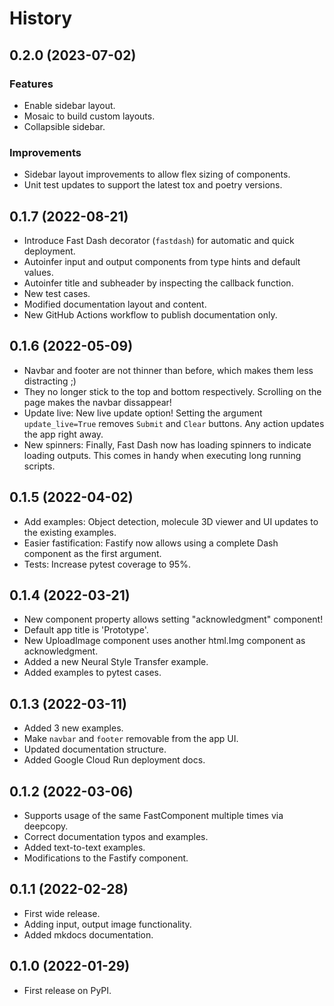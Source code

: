 # History

## 0.2.0 (2023-07-02)

### Features

- Enable sidebar layout.
- Mosaic to build custom layouts.
- Collapsible sidebar.

### Improvements

- Sidebar layout improvements to allow flex sizing of components.
- Unit test updates to support the latest tox and poetry versions.

## 0.1.7 (2022-08-21)

* Introduce Fast Dash decorator (`fastdash`) for automatic and quick deployment.
* Autoinfer input and output components from type hints and default values.
* Autoinfer title and subheader by inspecting the callback function.
* New test cases.
* Modified documentation layout and content.
* New GitHub Actions workflow to publish documentation only.

## 0.1.6 (2022-05-09)

* Navbar and footer are not thinner than before, which makes them less distracting ;)
* They no longer stick to the top and bottom respectively. Scrolling on the page makes the navbar dissappear!
* Update live: New live update option! Setting the argument `update_live=True` removes `Submit` and `Clear` buttons. Any action updates the app right away.
* New spinners: Finally, Fast Dash now has loading spinners to indicate loading outputs. This comes in handy when executing long running scripts.

## 0.1.5 (2022-04-02)

* Add examples: Object detection, molecule 3D viewer and UI updates to the existing examples.
* Easier fastification: Fastify now allows using a complete Dash component as the first argument.
* Tests: Increase pytest coverage to 95%.

## 0.1.4 (2022-03-21)

* New component property allows setting "acknowledgment" component!
* Default app title is 'Prototype'.
* New UploadImage component uses another html.Img component as acknowledgment.
* Added a new Neural Style Transfer example.
* Added examples to pytest cases.

## 0.1.3 (2022-03-11)

* Added 3 new examples.
* Make `navbar` and `footer` removable from the app UI.
* Updated documentation structure.
* Added Google Cloud Run deployment docs.

## 0.1.2 (2022-03-06)

* Supports usage of the same FastComponent multiple times via deepcopy.
* Correct documentation typos and examples.
* Added text-to-text examples.
* Modifications to the Fastify component.

## 0.1.1 (2022-02-28)

* First wide release.
* Adding input, output image functionality.
* Added mkdocs documentation.

## 0.1.0 (2022-01-29)

* First release on PyPI.